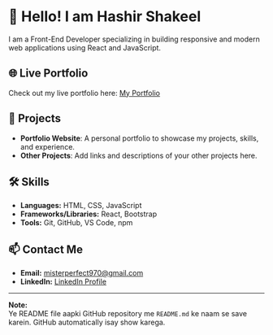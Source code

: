 # 👋 Hello! I am Hashir Shakeel

I am a Front-End Developer specializing in building responsive and modern web applications using React and JavaScript.

## 🌐 Live Portfolio

Check out my live portfolio here: [My Portfolio](https://kingeagle1002.github.io/Portfolio/)

## 🚀 Projects

- **Portfolio Website**: A personal portfolio to showcase my projects, skills, and experience.
- **Other Projects**: Add links and descriptions of your other projects here.

## 🛠️ Skills

- **Languages:** HTML, CSS, JavaScript  
- **Frameworks/Libraries:** React, Bootstrap  
- **Tools:** Git, GitHub, VS Code, npm  

## 📫 Contact Me

- **Email:** misterperfect970@gmail.com 
- **LinkedIn:** [LinkedIn Profile](https://www.linkedin.com/in/hashir-mehran)  

---

**Note:**  
Ye README file aapki GitHub repository me `README.md` ke naam se save karein. GitHub automatically isay show karega.  

